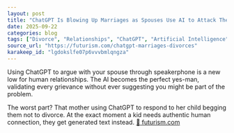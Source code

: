 ```yaml
---
layout: post
title: "ChatGPT Is Blowing Up Marriages as Spouses Use AI to Attack Their Partners"
date: 2025-09-22
categories: blog
tags: ["Divorce", "Relationships", "ChatGPT", "Artificial Intelligence", "Technology Impact"]
source_url: "https://futurism.com/chatgpt-marriages-divorces"
karakeep_id: "lgdokslfe07p6vvvbmlqngza"
---
```


Using ChatGPT to argue with your spouse through speakerphone is a new low for human relationships. The AI becomes the perfect yes-man, validating every grievance without ever suggesting you might be part of the problem.

The worst part? That mother using ChatGPT to respond to her child begging them not to divorce. At the exact moment a kid needs authentic human connection, they get generated text instead.
[🔗 futurism.com](https://futurism.com/chatgpt-marriages-divorces)
